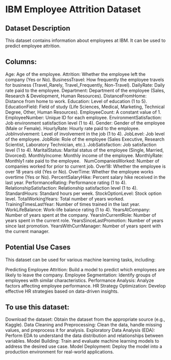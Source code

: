 # IBM Employee Attrition Dataset

## Dataset Description

This dataset contains information about employees at IBM. It can be used to predict employee attrition.

## Columns:

Age: Age of the employee.
Attrition: Whether the employee left the company (Yes or No).
BusinessTravel: How frequently the employee travels for business (Travel_Rarely, Travel_Frequently, Non-Travel).
DailyRate: Daily rate paid to the employee.
Department: Department of the employee (Sales, Research & Development, Human Resources).
DistanceFromHome: Distance from home to work.
Education: Level of education (1 to 5).
EducationField: Field of study (Life Sciences, Medical, Marketing, Technical Degree, Other, Human Resources).
EmployeeCount: A constant value of 1.
EmployeeNumber: Unique ID for each employee.
EnvironmentSatisfaction: Job environment satisfaction level (1 to 4).
Gender: Gender of the employee (Male or Female).
HourlyRate: Hourly rate paid to the employee.
JobInvolvement: Level of involvement in the job (1 to 4).
JobLevel: Job level of the employee.
JobRole: Role of the employee (Sales Executive, Research Scientist, Laboratory Technician, etc.).
JobSatisfaction: Job satisfaction level (1 to 4).
MaritalStatus: Marital status of the employee (Single, Married, Divorced).
MonthlyIncome: Monthly income of the employee.
MonthlyRate: Monthly1 rate paid to the employee.   
NumCompaniesWorked: Number of companies worked for prior to current job.
Over18: Whether the employee is over 18 years old (Yes or No).
OverTime: Whether the employee works overtime (Yes or No).
PercentSalaryHike: Percent salary hike received in the last year.
PerformanceRating: Performance rating (1 to 4).
RelationshipSatisfaction: Relationship satisfaction level (1 to 4).
StandardHours: Standard hours per week.
StockOptionLevel: Stock option level.
TotalWorkingYears: Total number of years worked.
TrainingTimesLastYear: Number of times trained in the last year.
WorkLifeBalance: Work-life balance rating (1 to 4).
YearsAtCompany: Number of years spent at the company.
YearsInCurrentRole: Number of years spent in the current role.
YearsSinceLastPromotion: Number of years since last promotion.
YearsWithCurrManager: Number of years spent with the current manager.

## Potential Use Cases

This dataset can be used for various machine learning tasks, including:

Predicting Employee Attrition: Build a model to predict which employees are likely to leave the company.
Employee Segmentation: Identify groups of employees with similar characteristics.
Performance Analysis: Analyze factors affecting employee performance.
HR Strategy Optimization: Develop effective HR strategies based on data-driven insights.

## To use this dataset:

Download the dataset: Obtain the dataset from the appropriate source (e.g., Kaggle).
Data Cleaning and Preprocessing: Clean the data, handle missing values, and preprocess it for analysis.
Exploratory Data Analysis (EDA): Perform EDA to understand the data distribution and relationships between variables.
Model Building: Train and evaluate machine learning models to address the desired use case.
Model Deployment: Deploy the model into a production environment for real-world applications.
